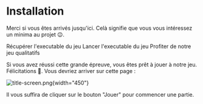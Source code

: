 # Installation

Merci si vous êtes arrivés jusqu'ici. Celà signifie que vous vous intéressez un minima au projet 😉.

<procedure title="Marche à suivre" collapsible="true">
    <step>Récupérer l'executable du jeu</step>
    <step>Lancer l'executable du jeu</step>
    <step>Profiter de notre jeu qualitatifs</step>
</procedure>

Si vous avez réussi cette grande épreuve, vous êtes prêt à jouer à notre jeu. Félicitations 🎉.
Vous devriez arriver sur cette page :

![title-screen.png](title-screen.png){width="450"}

Il vous suffira de cliquer sur le bouton "Jouer" pour commencer une partie.